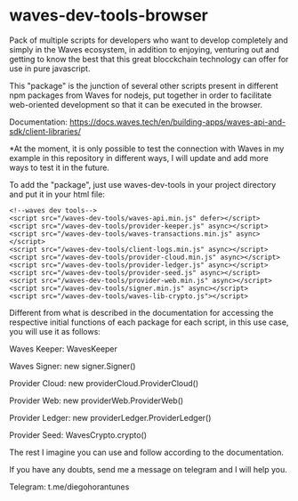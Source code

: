# waves-dev-tools-browser
Pack of multiple scripts for developers who want to develop completely and simply in the Waves ecosystem, in addition to enjoying, venturing out and getting to know the best that this great blocckchain technology can offer for use in pure javascript.

This "package" is the junction of several other scripts present in different npm packages from Waves for nodejs, put together in order to facilitate web-oriented development so that it can be executed in the browser.

Documentation: https://docs.waves.tech/en/building-apps/waves-api-and-sdk/client-libraries/



*At the moment, it is only possible to test the connection with Waves in my example in this repository in different ways, I will update and add more ways to test it in the future.

To add the "package", just use waves-dev-tools in your project directory and put it in your html file:

    <!--waves dev tools-->
    <script src="/waves-dev-tools/waves-api.min.js" defer></script>
    <script src="/waves-dev-tools/provider-keeper.js" async></script>
    <script src="/waves-dev-tools/waves-transactions.min.js" async></script>
    <script src="/waves-dev-tools/client-logs.min.js" async></script>
    <script src="/waves-dev-tools/provider-cloud.min.js" async></script>
    <script src="/waves-dev-tools/provider-ledger.js" async></script>
    <script src="/waves-dev-tools/provider-seed.js" async></script>
    <script src="/waves-dev-tools/provider-web.min.js" async></script>
    <script src="/waves-dev-tools/signer.min.js" async></script>
    <script src="/waves-dev-tools/waves-lib-crypto.js"></script>

Different from what is described in the documentation for accessing the respective initial functions of each package for each script, in this use case, you will use it as follows:

Waves Keeper: WavesKeeper

Waves Signer: new signer.Signer()

Provider Cloud: new providerCloud.ProviderCloud()

Provider Web: new providerWeb.ProviderWeb()

Provider Ledger: new providerLedger.ProviderLedger()

Provider Seed: WavesCrypto.crypto()

The rest I imagine you can use and follow according to the documentation.

If you have any doubts, send me a message on telegram and I will help you.

Telegram: t.me/diegohorantunes
